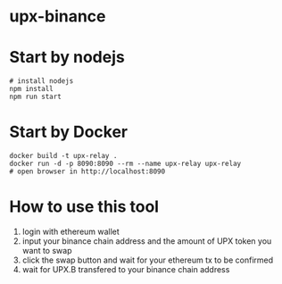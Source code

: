 # upx-binance

# Start by nodejs
```
# install nodejs
npm install
npm run start
```

# Start by Docker
```
docker build -t upx-relay .
docker run -d -p 8090:8090 --rm --name upx-relay upx-relay
# open browser in http://localhost:8090
```

# How to use this tool
1. login with ethereum wallet
2. input your binance chain address and the amount of UPX token you want to swap
3. click the swap button and wait for your ethereum tx to be confirmed
4. wait for UPX.B transfered to your binance chain address
